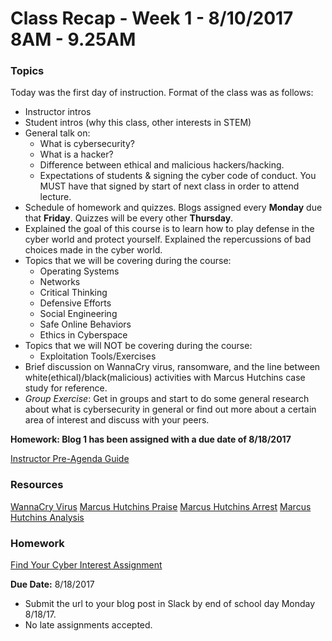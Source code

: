 # Class Recap - Week 1 - 8/10/2017 8AM - 9.25AM

### Topics
Today was the first day of instruction. Format of the class was as follows:
- Instructor intros
- Student intros (why this class, other interests in STEM)
- General talk on:
  - What is cybersecurity?
  - What is a hacker?
  - Difference between ethical and malicious hackers/hacking.
  - Expectations of students & signing the cyber code of conduct. You MUST have that signed by start of next class in order to attend lecture.
- Schedule of homework and quizzes. Blogs assigned every **Monday** due that **Friday**. Quizzes will be every other **Thursday**.
- Explained the goal of this course is to learn how to play defense in the cyber world and protect yourself. Explained the repercussions of bad choices made in the cyber world.
- Topics that we will be covering during the course:
  - Operating Systems
  - Networks
  - Critical Thinking
  - Defensive Efforts
  - Social Engineering
  - Safe Online Behaviors
  - Ethics in Cyberspace
- Topics that we will NOT be covering during the course:
  - Exploitation Tools/Exercises
- Brief discussion on WannaCry virus, ransomware, and the line between white(ethical)/black(malicious) activities with Marcus Hutchins case study for reference.
- *Group Exercise*: Get in groups and start to do some general research about what is cybersecurity in general or find out more about a certain area of interest and discuss with your peers.

**Homework: Blog 1 has been assigned with a due date of 8/18/2017**

[Instructor Pre-Agenda Guide](https://gist.github.com/jaywon/67f261bcb5efa4b87f15fd3d4fa8932a)

### Resources
[WannaCry Virus](https://www.youtube.com/watch?v=apTo3-nqHzE&feature=youtu.be)
[Marcus Hutchins Praise](https://www.youtube.com/watch?v=h5dNdnG_t1U)
[Marcus Hutchins Arrest](https://www.youtube.com/watch?v=-D3Rhf4GRMM)
[Marcus Hutchins Analysis](https://www.youtube.com/watch?v=X-YJxwFYnxs)

### Homework
[Find Your Cyber Interest Assignment](https://github.com/junior-devleague/cyber-security/blob/master/homework/mod-0-research-cyber-general.md)

**Due Date:** 8/18/2017
- Submit the url to your blog post in Slack by end of school day Monday 8/18/17.
- No late assignments accepted.
